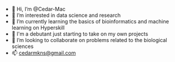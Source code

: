 - 👋 Hi, I’m @Cedar-Mac
- 👀 I’m interested in data science and research
- 🌱 I’m currently learning the basics of bioinformatics and machine learning on Hyperskill
- 😬 I'm a debutant just starting to take on my own projects
- 💞️ I’m looking to collaborate on problems related to the biological sciences
- 📫 cedarmkns@gmail.com

<!---
Cedar-Mac/Cedar-Mac is a ✨ special ✨ repository because its `README.md` (this file) appears on your GitHub profile.
You can click the Preview link to take a look at your changes.
--->
